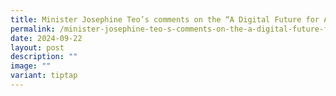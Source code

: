 ```yaml
---
title: Minister Josephine Teo’s comments on the “A Digital Future for All” panel
permalink: /minister-josephine-teo-s-comments-on-the-a-digital-future-for-all-panel/
date: 2024-09-22
layout: post
description: ""
image: ""
variant: tiptap
---
```

